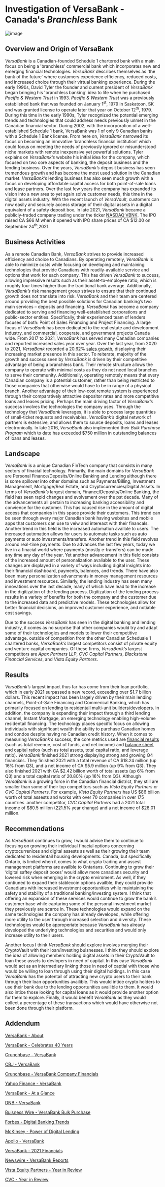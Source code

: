 # Investigation of VersaBank - Canada's *Branchless* Bank
![image](https://user-images.githubusercontent.com/97655096/155903306-274c2623-9b34-4ceb-b076-8352861010e4.jpeg)

## Overview and Origin of VersaBank 
*VersaBank* is a Canadian-founded Schedule 1 chartered bank with a main focus on being a 'branchless' commercial bank which incorporates new and emerging financial technologies. *VersaBank* describes themselves as 'the bank of the future' where customers experience efficiency, reduced costs, and increased choice through their virtual banking experience. During the early 1990s, David Tyler the founder and current president of *VersaBank* began bringing his 'branchless banking' idea to life when he purchased *Pacific & Western Trust* in 1993.  *Pacific & Western Trust* was a previously established bank that was founded on January 1<sup>st</sup>, 1979 in Saskatoon, SK and was granted license to operate later that year on October 12<sup>th</sup>, 1979. During this time in the early 1990s, Tyler recognized the potential emerging trends and technologies that could address needs previously unmet in the Canadian financial sector. During 2002, with the incorporation of a well-established Schedule 1 bank, VersaBank was 1 of only 9 Canadian banks with a Schedule 1 Bank license. From here on, *VersaBank* narrowed its focus on becoming an innovative ‘branchless financial institution’ which could focus on meeting the needs of previously ignored or misunderstood niche markets with remote inexpensive yet powerful solutions. Tyler explains on *VersaBank’s* website his initial idea for the company, which focused on two core aspects of banking, the deposit business and the lending business. Over the years, *VersaBank’s* deposit business has seen tremendous growth and has become the most used solution in the Canadian market. *VersaBank’s* lending business has also seen much growth with a focus on developing affordable capital access for both point-of-sale loans and lease partners. Over the last few years the company has expanded its vision into a new area to yet again solve customer needs, this time in the digital assets industry. With the recent launch of *VersaVault*, customers can now easily and securely access storage of their digital assets in a digital equivalent of a safety deposit box. In late 2021, *VersaBank* became a publicly-traded company trading under the ticker [NASDAQ:VBNK](https://www.nasdaq.com/market-activity/stocks/vbnk/real-time). The IPO raised CA $66 M when it opened with IPO share prices of CA $12.00 on September 24<sup>th</sup>,2021.  

## Business Activities 
As a remote Canadian Bank, *VersaBank* strives to provide increased efficiency and choice to Canadians. By operating remotely, *VersaBank* is able to minimize costs while focusing on developing and maintaining technologies that provide Canadians with readily-available service and options that work for each company. This has driven *VersaBank* to success, allowing impressive results such as their asset-to-employee ratio, which is roughly four times higher than the traditional bank average. Additionally, *VersaBank’s* risk management group strives to ensure that their continued growth does not translate into risk. *VersaBank* and their team are centered around providing the best possible solutions for Canadian banking’s two main services – deposits and financing. *VersaBank* has become a company dedicated to serving and financing well-established corporations and public-sector entities. Specifically, their experienced team of lenders focuses of both: Point of Sales Financing and Project Financing. A large focus of *VersaBank* has been dedicated to the real estate and development industry, and commercial, cooperate, and government projects Canada wide. From 2017 to 2021, *VersaBank* has served many Canadian companies and reported increased sales year over year. Over the last year, from 2020 to 2021, *VersaBank* recorded a 20.62% [sales growth](https://www.dnb.com/business-directory/company-profiles.versabank.9e0aee52c866f6417b7df9aed64c7881.html), displaying their increasing market presence in this sector. To reiterate, majority of the growth and success seen by *VersaBank* is driven by their competitive advantage of being a branchless bank. Their remote structure allows the company to operate with minimal costs as they do not need local branches to serve their community. Additionally, operating remotely means that every Canadian company is a potential customer, rather than being restricted to those companies that otherwise would have to be in range of a physical branch. Another advantage of their low-cost remote system is experienced through their comparatively attractive depositor rates and more competitive loans and leases pricing. Perhaps the main driving factor of *VersaBank’s* success involves the technologies the company uses. Through the technology that *VersaBank* leverages, it is able to process large quantities of small-ticket requests and receivables. *VersaBank’s* digital network of partners is extensive, and allows them to source deposits, loans and leases electronically. In late 2016, *VersaBank* also implemented their *Bulk Purchase Program* which to date has exceeded $750 million in outstanding balances of loans and leases.

## Landscape 
*VersaBank* is a unique Canadian FinTech company that consists in many sectors of finacial technology. Primarily, the main domains for *VersaBank* are Personal Finance/Deposits/Online Banking and Lending although there is some spillover into other domains such as Payments/Billing, Investment Management, Mortgage/Real Estate, and Cryptocurrencies/Digital Assets. In terms of *VersaBank’s* largest domain, Finance/Deposits/Online Banking, the field has seen rapid changes and evolvement over the pst decade. Many of the advancements all pertain to increasing banking accessibility and convience for the customer. This has caused rise in the amount of digital access that companies in this space provide their customers. This trend can be seen through every major Canadian bank having websites and mobile apps that customers can use to veiw and intereact with their financals. Another trend in this field is the increased automation availble to users. The increased automation allows for users to automate tasks such as auto payments or auto investments/transfers. Another trend in this field revolves around real-time payments. Due to advances the last few years, today we live in a finacial world where payments (mostly e-transfers) can be made any time any day of the year. Yet another advancement in this field consists of the increased amount of personalization avaliable to the user. These changes are displayed in a variety of ways including digital insights into their financial dashboard, payments, balences, and trends. There have also been many personalization advancments in money management resources and investment resources. Similarly, the lending industry has seen many innovations over the last decade, many of which have lead to the increase in the digitization of the lending process. Digitization of the lending process results in a variety of benefits for both the company and the customer due to the increased data and predictive models. These technologies allow for better financial decisions, an improved customer experience, and notiable cost savings.

Due to the success *VersaBank* has seen in the digital banking and lending industry, it comes as no surprise that other companies would try and adapt some of their technologies and models to lower their competitive advantage. outside of competition from the other Canadian Scheduale 1 chartered banks, *VersaBank’s* largest competitors consist of private equity and venture capital companies. Of these firms, *VersaBank’s* largest competitors are *Apax Partners LLP*, *CVC Capital Partners*, *Blackstone Financial Services*, and *Vista Equity Partners*. 

## Results
*VersaBank’s* largest impact thus far has come from their loan portfolio, which in early 2021 surpassed a new record, exceeding over $1.7 billion dollars. This recent impact has been largely driven by their main lending channels, Point-of-Sale Financing and Commerical Banking, which has primarily focused on lending to residentail multi-unit builders/developers. In addition, the company is expanding their impact through a third lending channel, Instant Mortgage, an emerging technology enabling high-volume residentail financing. The technology places specific focus on allowing individuals with significant wealth the ability to purchase Canadian homes and condos despite having no Canadian credit history. When it comes to measuring *VersaBank’s* success, the core metrics used are [financial results](https://www.newswire.ca/news-releases/versabank-reports-continued-strong-financial-results-for-the-fourth-quarter-and-year-end-2021-highlighted-by-record-net-income-for-each-period-and-a-record-loan-portfolio-880908601.html) (such as total revenue, cost of funds, and net income) and [balance sheet and capital ratios](https://www.newswire.ca/news-releases/versabank-reports-continued-strong-financial-results-for-the-fourth-quarter-and-year-end-2021-highlighted-by-record-net-income-for-each-period-and-a-record-loan-portfolio-880908601.html) (such as total assets, total capital ratio, and leverage ratio). *VersaBank* finished 2021 strong displaying strong and growing Q4 financials. They finished 2021 with a total revenue of CA $18.24 million (up 16% from Q3), and a net income of CA $5.9 million (up 9% from Q3). They also finished 2021 with CA $2.42 billion worth of total assets (up 6% from Q3) and a total capital ratio of 20.80% (up 16% from Q3). Although *VersaBank* is a growing force in the Canadian financial district, they still are smaller than some of their top competitors such as *Vista Equity Partners* or *CVC Capital Partners*. For example, *Vista Equity Partners* has US $86 billion worth of total assests and works with over 70 companies in over 175 countries. another competitor, *CVC Capital Partners* had a 2021 total income of $80.5 million (221.5% year change) and a net income of $28.01 million.

## Recommendations 
As *VersaBank* continues to grow, I would advise them to continue to focusing on growing their individual finacial options concerning cryptocurrenices and digital assests as well as their growing their team dedicated to residentail housing developments. Canada, but specifically Ontario, is limited when it comes to what crypto trading and assest management platforms are availble to Ontarians. Continuing to grow their ‘digital saftey deposit boxes’ would allow more canadians security and lowered risk when emerging in the crypto enviroment. As well, if they contiuned to expand their stablecoin options availble, they could provide Canadians with increased investment opportunities while maintaining the safety and stability of a traditional banking/investing system. I think that offering an expansion of these services would continue to grow the bank’s customer base while capturing some of the personal investment market they previously are scarce in. These technologies would expand on the same technologies the company has already developed, while offering more utility to the user through increased selection and diversity. These technologies would be approperiate because *VersaBank* has already developed the underlying technologies and securities and would only increase utility to their users.

Another focus I think *VersaBank* should explore involves merging their CryptoVault with their loan/investing buisnesses. I think they should explore the idea of allowing members holding digital assets in their CryptoVault to loan these assets to devlopers in need of capital. In this case *VersaBank* would act as an intermediary linking those in need of captial with those who would be willing to loan through using their digital holdings. In this case *VersaBank* has the potentail of attracting new crypto users to their bank through their loan opportunities availible. This would intice crypto holders to use their bank due to the lending opportunities availible to them. It would also intice those looking for capital loans as it would provide another option for them to explore. Finally, it would benefit *VersaBank* as they would collect a percentage of these transactions which would have otherwise not been done through their platform.   

## Addendum 
[VersaBank - About](https://www.versabank.com/about/)

[VersaBank - Celebrates 40 Years](https://www.versabank.com/versabank-celebrates-40-years-as-canadas-bank-of-the-future/)

[Crunchbase - VersaBank](https://www.crunchbase.com/organization/versabankg)

[CBJ - VersaBank](https://www.cbj.ca/versabank/)

[Crunchbase - VersaBank Company Financials](https://www.crunchbase.com/organization/versabank/company_financials)

[Yahoo Finance - VersaBank](https://finance.yahoo.com/quote/VBNK/)

[VersaBank - At a Glance](https://www.versabank.com/about/at-a-glance/)

[DNB - VersaBank](https://www.dnb.com/business-directory/company-profiles.versabank.9e0aee52c866f6417b7df9aed64c7881.html)

[Buisness Wire - VersaBank Bulk Purchase](https://www.businesswire.com/news/home/20160920006395/en/VersaBank-Exceeds-750-Million-Milestone-Bulk-Purchase)

[Forbes - Digital Banking Trends](https://www.forbes.com/sites/lizfrazierpeck/2021/03/22/digital-banking-trends-evolve-in-2021-but-customer-needs-stay-the-same/?sh=5721779f1cd3)

[McKinsey - Power of Digital Lending](https://www.mckinsey.com/industries/financial-services/our-insights/banking-matters/the-power-of-digital-lending)

[Apollo - VersaBank](https://www.apollo.io/companies/VersaBank/5d323acdf6512538a45ae63a?chart=count)

[VersaBank - 2021 Financials](https://www.versabank.com/versabank-achieves-record-loan-assets-with-significantly-increased-origination-activity-to-date-in-the-first-quarter-of-2021/)

[Newswire - VersaBank Reports](https://www.versabank.com/versabank-achieves-record-loan-assets-with-significantly-increased-origination-activity-to-date-in-the-first-quarter-of-2021/)

[Vista Equity Partners - Year in Review](https://2021.vistaequitypartners.com/year-in-review/p/1)

[CVC - Year in Review](https://www.cvc.com.au/wp-content/uploads/CVC-Ltd-2021-AR-Web.pdf)

